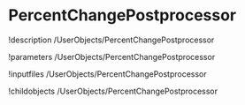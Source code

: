 <!-- MOOSE Documentation Stub: Remove this when content is added. -->

# PercentChangePostprocessor
!description /UserObjects/PercentChangePostprocessor

!parameters /UserObjects/PercentChangePostprocessor

!inputfiles /UserObjects/PercentChangePostprocessor

!childobjects /UserObjects/PercentChangePostprocessor
